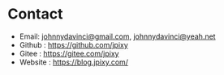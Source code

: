 # Contact

- Email: <johnnydavinci@gmail.com>, <johnnydavinci@yeah.net>
- Github : <https://github.com/jpixy>
- Gitee : <https://gitee.com/jpixy>
- Website : <https://blog.jpixy.com/>
